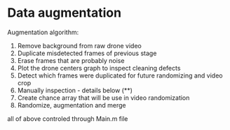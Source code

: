 # Data augmentation

Augmentation algorithm:  
  1. Remove background from raw drone video              
  2. Duplicate misdetected frames of previous stage                  
  3. Erase frames that are probably noise              
  4. Plot the drone centers graph to inspect cleaning defects
  5. Detect which frames were duplicated for future randomizing and video crop
  6. Manually inspection - details below (**)  
  7. Create chance array that will be use in video randomization 
  8. Randomize, augmentation and merge 
  
  all of above controled through Main.m file
